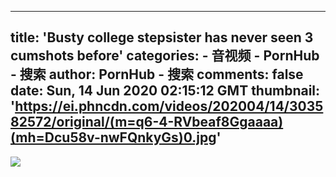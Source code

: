 
---
title: 'Busty college stepsister has never seen 3 cumshots before'
categories: 
    - 音视频
    - PornHub - 搜索
author: PornHub - 搜索
comments: false
date: Sun, 14 Jun 2020 02:15:12 GMT
thumbnail: 'https://ei.phncdn.com/videos/202004/14/303582572/original/(m=q6-4-RVbeaf8Ggaaaa)(mh=Dcu58v-nwFQnkyGs)0.jpg'
---

<div>   
<img src="https://ei.phncdn.com/videos/202004/14/303582572/original/(m=q6-4-RVbeaf8Ggaaaa)(mh=Dcu58v-nwFQnkyGs)0.jpg" referrerpolicy="no-referrer">  
</div>
            